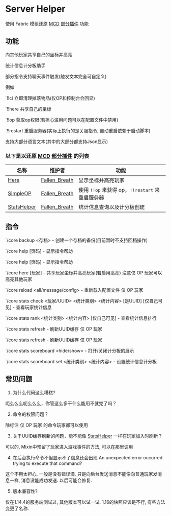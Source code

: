 # Server Helper

使用 Fabric 模组还原 [MCD](https://github.com/Fallen-Breath/MCDReforged) [部分插件](https://github.com/MCDReforged-Plugins/PluginCatalogue) 功能

## 功能

向其他玩家共享自己的坐标并高亮

统计信息计分板助手

部分指令支持聊天事件触发(触发文本完全可自定义)

例如

`!!ci 立即清理掉落物品(仅OP和控制台会回显)

`!!here 共享自己的坐标

`!!op 获取op权限(若担心滥用问题可以在配置文件中禁用)


`!!restart 重启服务器(实际上执行的是关服指令, 自动重启依赖于启动脚本)

支持大部分语言文本(其中的大部分都支持Json显示)

### 以下是以还原 [MCD](https://github.com/Fallen-Breath/MCDReforged) [部分插件](https://github.com/MCDReforged-Plugins/PluginCatalogue) 的列表
| 名称                                                 | 维护者                                            | 功能                                     |
| ---------------------------------------------------- | ------------------------------------------------- | ---------------------------------------- |
| [Here](https://github.com/TISUnion/Here)             | [Fallen_Breath](https://github.com/Fallen-Breath) | 显示坐标并高亮玩家                       |
| [SimpleOP](https://github.com/MCDReforged-Plugins/SimpleOP) | [Fallen_Breath](https://github.com/Fallen-Breath) | 使用 `!!op` 来获得 op，`!!restart` 来重启服务器 |
| [StatsHelper](https://github.com/TISUnion/StatsHelper)       | [Fallen_Breath](https://github.com/Fallen-Breath) | 统计信息查询以及计分板创建   |

## 指令

`/core backup <存档> - 创建一个存档的备份(目前暂时不支持回档操作)

`/core help [页码] - 显示指令帮助

`/core help [页码] - 显示指令帮助

`/core here [玩家] - 共享玩家坐标并高亮玩家(若启用高亮) 注意仅 OP 玩家可以高亮其他玩家

`/core reload <all/message/config> - 重新载入配置文件 仅 OP 玩家

`/core stats check <玩家/UUID> <统计类别> <统计内容> [是UUID] [仅自己可见] - 查看玩家统计信息

`/core stats rank <统计类别> <统计内容> [仅自己可见] - 查看统计信息排行

`/core stats refresh - 刷新UUID缓存 仅 OP 玩家

`/core stats refresh - 刷新UUID缓存 仅 OP 玩家

`/core stats scoreboard <hide/show> - 打开/关闭计分板的展示

`/core stats scoreboard set <统计类别> <统计内容> - 设置统计信息计分板

## 常见问题

1. 为什么代码这么糟糕?

呃么么么呃么么么，你管这么多干什么能用不就完了吗？

2. 命令的权限问题？

除标注 仅 OP 玩家 的命令玩家都可以使用

3. 关于UUID缓存刷新的问题，能不能像 [StatsHelper](https://github.com/TISUnion/StatsHelper) 一样在玩家加入时刷新？

可以的, Mixin中预留了玩家进入游戏事件的方法, 可以在那里调用

4. 在后台执行命令不但显示不了信息还会出现 An unexpected error occurred trying to execute that command?

这个不用太担心, 一般是没有错误滴, 只是向后台发送消息不能像向普通玩家发消息一样, 消息没能成功发送.
以后可能会修复.

5. 版本兼容性?

仅在1.14.4的服务端测试过, 其他版本可以试一试. 1.16的快照应该是不行, 有些方法变更了名称.
